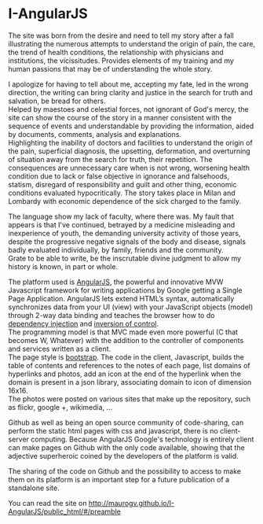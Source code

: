 ﻿I-AngularJS
================

The site was born from the desire and need to tell my story after a fall illustrating the numerous attempts to understand the origin of pain, the care, the trend of health conditions, the relationship with physicians and institutions, the vicissitudes. Provides elements of my training and my human passions that may be of understanding the whole story.



I apologize for having to tell about me, accepting my fate, led in the wrong direction, the writing can bring clarity and justice in the search for truth and salvation, be bread for others.  
Helped by maestoes and celestial forces, not ignorant of God's mercy, the site can show the course of the story in a manner consistent with the sequence of events and understandable by providing the information, aided by documents, comments, analysis and explanations.  
Highlighting the inability of doctors and facilities to understand the origin of the pain, superficial diagnosis, the upsetting, deformation, and overturning of situation away from the search for truth, their repetition. The consequences are unnecessary care when is not wrong, worsening health condition due to lack or false objective in ignorance and falsehoods, statism, disregard of responsibility and guilt and other thing, economic conditions evaluated hypocritically. The story takes place in Milan and Lombardy with economic dependence of the sick charged to the family.  

The language show my lack of faculty, where there was. My fault that appears is that I've continued, betrayed by a medicine misleading and inexperience of youth, the demanding university activity of those years, despite the progressive negative signals of the body and disease, signals badly evaluated individually, by family, friends and the community.  
Grate to be able to write, be the inscrutable divine judgment to allow my history is known, in part or whole.

The platform used is [AngularJS](https://angularjs.org/), the powerful and innovative MVW Javascript framework for writing applications by Google getting a Single Page Application. AngularJS lets extend HTML’s syntax, automatically synchronizes data from your UI (view) with your JavaScript objects (model) through 2-way data binding and teaches the browser how to do [dependency injection](http://en.wikipedia.org/wiki/Dependency_injection) and [inversion of control](http://en.wikipedia.org/wiki/Inversion_of_control).  
The programming model is that MVC made even more powerful (C that becomes W, Whatever) with the addition to the controller of components and services written as a client.  
The page style is [bootstrap](http://getbootstrap.com/). The code in the client, Javascript, builds the table of contents and references to the notes of each page, list domains of hyperlinks and photos, add an icon at the end of the hyperlink when the domain is present in a json library, associating domain to icon of dimension 16x16.  
The photos were posted on various sites that make up the repository, such as flickr, google +, wikimedia, ...

Github as well as being an open source community of code-sharing, can perform the static html pages with css and javascript, there is no client-server computing. Because AngularJS Google's technology is entirely client can make pages on Github with the only code available, showing that the adjective superheroic coined by the developers of the platform is valid.

The sharing of the code on Github and the possibility to access to make them on its platform is an important step for a future publication of a standalone site.

You can read the site on http://maurogv.github.io/I-AngularJS/public_html/#/preamble
